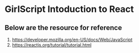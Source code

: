 # GirlScript Intoduction to React

## Below are the resource for reference

1. https://developer.mozilla.org/en-US/docs/Web/JavaScript
2. https://reactjs.org/tutorial/tutorial.html